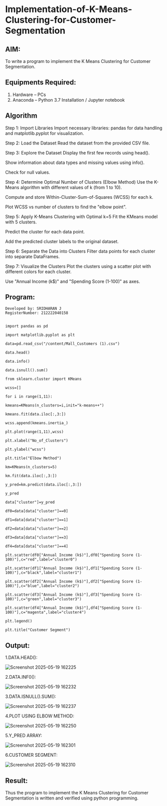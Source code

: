 # Implementation-of-K-Means-Clustering-for-Customer-Segmentation

## AIM:

To write a program to implement the K Means Clustering for Customer Segmentation.

## Equipments Required:

1. Hardware – PCs
2. Anaconda – Python 3.7 Installation / Jupyter notebook

## Algorithm

Step 1: Import Libraries
Import necessary libraries: pandas for data handling and matplotlib.pyplot for visualization.

Step 2: Load the Dataset
Read the dataset from the provided CSV file.

Step 3: Explore the Dataset
Display the first few records using head().

Show information about data types and missing values using info().

Check for null values.

Step 4: Determine Optimal Number of Clusters (Elbow Method)
Use the K-Means algorithm with different values of k (from 1 to 10).

Compute and store Within-Cluster-Sum-of-Squares (WCSS) for each k.

Plot WCSS vs number of clusters to find the "elbow point".

Step 5: Apply K-Means Clustering with Optimal k=5
Fit the KMeans model with 5 clusters.

Predict the cluster for each data point.

Add the predicted cluster labels to the original dataset.

Step 6: Separate the Data into Clusters
Filter data points for each cluster into separate DataFrames.

Step 7: Visualize the Clusters
Plot the clusters using a scatter plot with different colors for each cluster.

Use "Annual Income (k$)" and "Spending Score (1-100)" as axes.


## Program:
```
Developed by: SRIDHARAN J
RegisterNumber: 212222040158


import pandas as pd

import matplotlib.pyplot as plt

data=pd.read_csv("/content/Mall_Customers (1).csv")

data.head()

data.info()

data.isnull().sum()

from sklearn.cluster import KMeans

wcss=[]

for i in range(1,11):

kmeans=KMeans(n_clusters=i,init="k-means++")

kmeans.fit(data.iloc[:,3:])

wcss.append(kmeans.inertia_)

plt.plot(range(1,11),wcss)

plt.xlabel("No_of_Clusters")

plt.ylabel("wcss")

plt.title("Elbow Method")

km=KMeans(n_clusters=5)

km.fit(data.iloc[:,3:])

y_pred=km.predict(data.iloc[:,3:])

y_pred

data["cluster"]=y_pred

df0=data[data["cluster"]==0]

df1=data[data["cluster"]==1]

df2=data[data["cluster"]==2]

df3=data[data["cluster"]==3]

df4=data[data["cluster"]==4]

plt.scatter(df0["Annual Income (k$)"],df0["Spending Score (1-100)"],c="red",label="cluster0")

plt.scatter(df1["Annual Income (k$)"],df1["Spending Score (1-100)"],c="black",label="cluster1")

plt.scatter(df2["Annual Income (k$)"],df2["Spending Score (1-100)"],c="blue",label="cluster2")

plt.scatter(df3["Annual Income (k$)"],df3["Spending Score (1-100)"],c="green",label="cluster3")

plt.scatter(df4["Annual Income (k$)"],df4["Spending Score (1-100)"],c="magenta",label="cluster4")

plt.legend()

plt.title("Customer Segment")

```

## Output:

1.DATA.HEAD():


![Screenshot 2025-05-19 162225](https://github.com/user-attachments/assets/c80dc1f4-803a-43aa-8fc3-68dd95feec11)



2.DATA.INF0():


![Screenshot 2025-05-19 162232](https://github.com/user-attachments/assets/71e81e11-fd40-49b2-ac6a-c3e76043f49f)

3.DATA.ISNULL().SUM():

![Screenshot 2025-05-19 162237](https://github.com/user-attachments/assets/8c542c44-96ea-42d8-99a2-3aa3924a893f)


4.PLOT USING ELBOW METHOD:


![Screenshot 2025-05-19 162250](https://github.com/user-attachments/assets/c2fd8498-e5e1-4b41-927b-f8abf3c2485e)

5.Y_PRED ARRAY:

![Screenshot 2025-05-19 162301](https://github.com/user-attachments/assets/e7c4bb99-09ba-4132-92b0-96a61568dcb8)


6.CUSTOMER SEGMENT:

![Screenshot 2025-05-19 162310](https://github.com/user-attachments/assets/35016ff5-561c-405b-a619-fbf4be507de5)


## Result:
Thus the program to implement the K Means Clustering for Customer Segmentation is written and verified using python programming.
